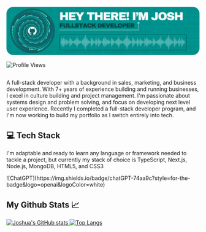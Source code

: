 <div>

![Header](./github-header.png)

![Profile Views](https://komarev.com/ghpvc/?username=jduncan017&label=PROFILE+VIEWS)

##
A full-stack developer with a background in sales, marketing, and business development. With 7+ years of experience building and running businesses, I excel in culture building and project management. I'm passionate about systems design and problem solving, and focus on developing next level user experience. Recently I completed a full-stack developer program, and I'm now working to build my portfolio as I switch entirely into tech.

<h2><strong>💻 Tech Stack</strong></h2>
I'm adaptable and ready to learn any language or framework needed to tackle a project, but currently my stack of choice is TypeScript, Next.js, Node.js, MongoDB, HTML5, and CSS3</p>
![ChatGPT](https://img.shields.io/badge/chatGPT-74aa9c?style=for-the-badge&logo=openai&logoColor=white)

<h2>My Github Stats 📈</h2>
    <a href="https://github.com/anuraghazra/github-readme-stats">
        <img src="https://github-readme-stats.vercel.app/api?username=jduncan017&theme=gotham&rank_icon=github&show_icons=true&line_height=28" alt="Joshua's GitHub stats">
    </a>
    <a href="https://github.com/anuraghazra/github-readme-stats">
        <img src="https://github-readme-stats.vercel.app/api/top-langs/?username=jduncan017&theme=gotham&layout=donut" alt="Top Langs">
    </a>
</div>

